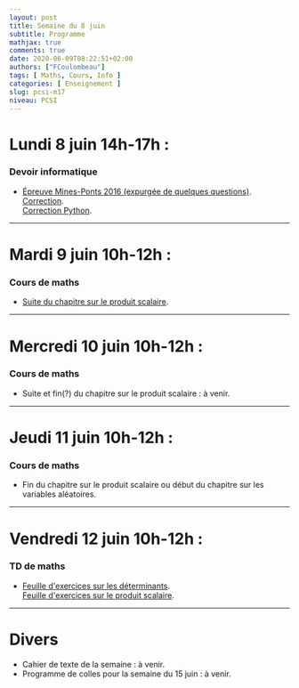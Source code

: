 ```yaml
---
layout: post
title: Semaine du 8 juin
subtitle: Programme
mathjax: true
comments: true
date: 2020-06-09T08:22:51+02:00
authors: ["FCoulombeau"]
tags: [ Maths, Cours, Info ]
categories: [ Enseignement ]
slug: pcsi-m17
niveau: PCSI
---
```


# Lundi 8 juin 14h-17h :
### Devoir informatique
- [Épreuve Mines-Ponts 2016 (expurgée de quelques questions)](https://fcoulombeau.github.io/cours/PCSI-DevInfo-08062020.pdf).  
  [Correction](https://fcoulombeau.github.io/cours/PCSI-DevInfo-08062020co.pdf).  
  [Correction Python](https://fcoulombeau.github.io/cours/PCSI-DevInfo-08062020co.py).

---

# Mardi 9 juin 10h-12h :
### Cours de maths
- [Suite du chapitre sur le produit scalaire](https://fcoulombeau.github.io/cours/PCSI-Cours-09062020.pdf).

---

# Mercredi 10 juin 10h-12h : 
### Cours de maths

- Suite et fin(?) du chapitre sur le produit scalaire : à venir.

---

# Jeudi 11 juin 10h-12h : 
### Cours de maths

- Fin du chapitre sur le produit scalaire ou début du chapitre sur les variables aléatoires.

---

# Vendredi 12 juin 10h-12h : 
### TD de maths

- [Feuille d'exercices sur les déterminants](https://fcoulombeau.github.io/cours/PCSI-Exo-28052020.pdf).  
  [Feuille d'exercices sur le produit scalaire](https://fcoulombeau.github.io/cours/PCSI-Exo-05062020.pdf).

---

# Divers

- Cahier de texte de la semaine : à venir.
- Programme de colles pour la semaine du 15 juin : à venir.